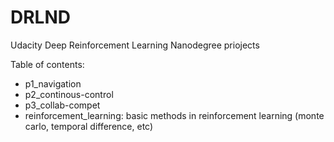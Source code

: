 # DRLND

Udacity Deep Reinforcement Learning Nanodegree priojects

Table of contents:
- p1_navigation
- p2_continous-control
- p3_collab-compet
- reinforcement_learning: basic methods in reinforcement learning (monte carlo, temporal difference, etc)

